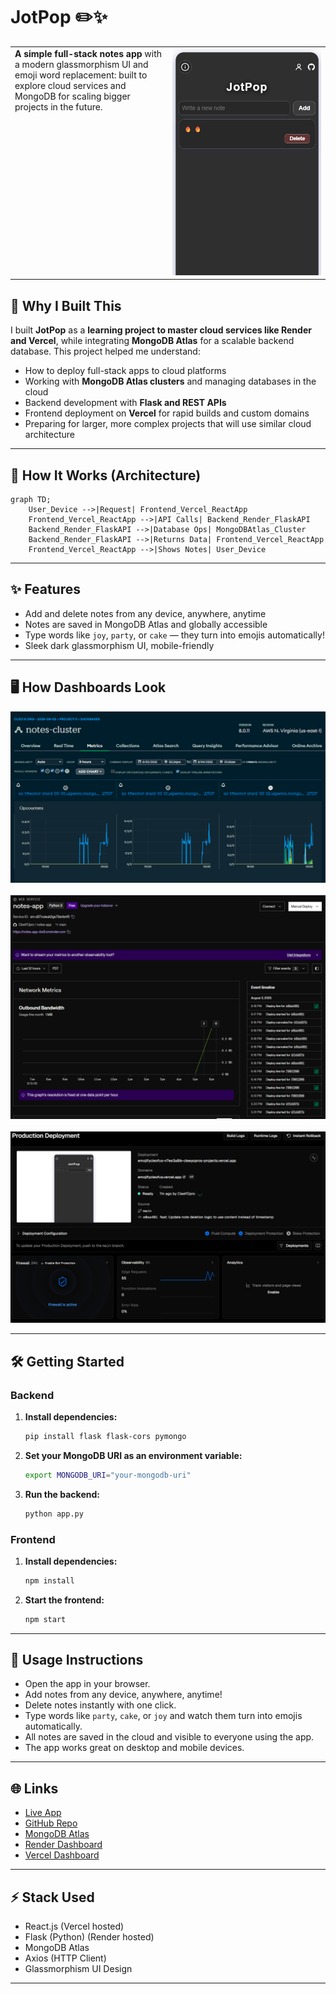 <p align="center">
  <h1>JotPop ✏️✨</h1>
</p>

<table>
  <tr>
    <td width="50%" valign="top">
      <strong>A simple full-stack notes app</strong> with a modern glassmorphism UI and emoji word replacement: built to explore cloud services and MongoDB for scaling bigger projects in the future.
    </td>
    <td width="50%">
      <img src="imgs/jotpop.png" width="100%"/>
    </td>
  </tr>
</table>

## 🚀 Why I Built This
I built **JotPop** as a **learning project to master cloud services like Render and Vercel**, while integrating **MongoDB Atlas** for a scalable backend database. This project helped me understand:
- How to deploy full-stack apps to cloud platforms
- Working with **MongoDB Atlas clusters** and managing databases in the cloud
- Backend development with **Flask and REST APIs**
- Frontend deployment on **Vercel** for rapid builds and custom domains
- Preparing for larger, more complex projects that will use similar cloud architecture

---

## 🔗 How It Works (Architecture)
```mermaid
graph TD;
    User_Device -->|Request| Frontend_Vercel_ReactApp
    Frontend_Vercel_ReactApp -->|API Calls| Backend_Render_FlaskAPI
    Backend_Render_FlaskAPI -->|Database Ops| MongoDBAtlas_Cluster
    Backend_Render_FlaskAPI -->|Returns Data| Frontend_Vercel_ReactApp
    Frontend_Vercel_ReactApp -->|Shows Notes| User_Device
```

---

## ✨ Features
- Add and delete notes from any device, anywhere, anytime
- Notes are saved in MongoDB Atlas and globally accessible
- Type words like `joy`, `party`, or `cake` — they turn into emojis automatically!
- Sleek dark glassmorphism UI, mobile-friendly

---

## 🖥️ How Dashboards Look
<p align="center">
  <img src="imgs/mongo.png" alt="MongoDB"/>
  &nbsp;&nbsp;&nbsp;
  <img src="imgs/render.png" alt="Render Dashboard"/>
  &nbsp;&nbsp;&nbsp;
  <img src="imgs/vercel.png" alt="Vercel Deployment"/>
</p>

---

## 🛠️ Getting Started

### Backend
1. **Install dependencies:**
    ```bash
    pip install flask flask-cors pymongo
    ```
2. **Set your MongoDB URI as an environment variable:**
    ```bash
    export MONGODB_URI="your-mongodb-uri"
    ```
3. **Run the backend:**
    ```bash
    python app.py
    ```

### Frontend
1. **Install dependencies:**
    ```bash
    npm install
    ```
2. **Start the frontend:**
    ```bash
    npm start
    ```

---

## 📝 Usage Instructions
- Open the app in your browser.
- Add notes from any device, anywhere, anytime!
- Delete notes instantly with one click.
- Type words like `party`, `cake`, or `joy` and watch them turn into emojis automatically.
- All notes are saved in the cloud and visible to everyone using the app.
- The app works great on desktop and mobile devices.

---

## 🌐 Links
- [Live App](#) <!-- Replace # with your Vercel URL -->
- [GitHub Repo](https://github.com/CleeYOpro/notes-app.git)
- [MongoDB Atlas](https://www.mongodb.com/atlas/database)
- [Render Dashboard](https://dashboard.render.com/)
- [Vercel Dashboard](https://vercel.com/dashboard)

---

## ⚡ Stack Used
- React.js (Vercel hosted)
- Flask (Python) (Render hosted)
- MongoDB Atlas
- Axios (HTTP Client)
- Glassmorphism UI Design

---
